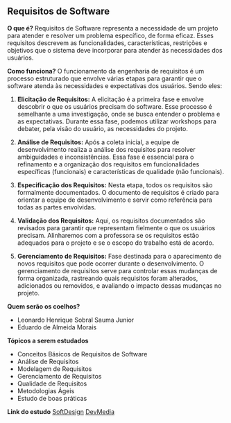 ## Requisitos de Software

**O que é?**
Requisitos de Software representa a necessidade de um projeto para atender e resolver um problema específico, de forma eficaz. Esses requisitos descrevem as funcionalidades, características, restrições e objetivos que o sistema deve incorporar para atender às necessidades dos usuários.

**Como funciona?**
O funcionamento da engenharia de requisitos é um processo estruturado que envolve várias etapas para garantir que o software atenda às necessidades e expectativas dos usuários. Sendo eles:

1. **Elicitação de Requisitos:**
A elicitação é a primeira fase e envolve descobrir o que os usuários precisam do software. Esse processo é semelhante a uma investigação, onde se busca entender o problema e as expectativas. Durante essa fase, podemos utilizar workshops para debater, pela visão do usuário, as necessidades do projeto.

2. **Análise de Requisitos:**
Após a coleta inicial, a equipe de desenvolvimento realiza a análise dos requisitos para resolver ambiguidades e inconsistências. Essa fase é essencial para o refinamento e a organização dos requisitos em funcionalidades específicas (funcionais) e características de qualidade (não funcionais).

3. **Especificação dos Requisitos:**
Nesta etapa, todos os requisitos são formalmente documentados. O documento de requisitos é criado para orientar a equipe de desenvolvimento e servir como referência para todas as partes envolvidas.

4. **Validação dos Requisitos:**
Aqui, os requisitos documentados são revisados para garantir que representam fielmente o que os usuários precisam. Alinharemos com a professora se os requisitos estão adequados para o projeto e se o escopo do trabalho está de acordo.

5. **Gerenciamento de Requisitos:**
Fase destinada para o aparecimento de novos requisitos que pode ocorrer durante o desenvolvimento. O gerenciamento de requisitos serve para controlar essas mudanças de forma organizada, rastreando quais requisitos foram alterados, adicionados ou removidos, e avaliando o impacto dessas mudanças no projeto.

**Quem serão os coelhos?**

- Leonardo Henrique Sobral Sauma Junior
- Eduardo de Almeida Morais

**Tópicos a serem estudados**

- Conceitos Básicos de Requisitos de Software
- Análise de Requisitos
- Modelagem de Requisitos
- Gerenciamento de Requisitos
- Qualidade de Requisitos
- Metodologias Ágeis
- Estudo de boas práticas

**Link do estudo**
[SoftDesign](https://softdesign.com.br/blog/requisitos-de-software-funcionais-e-nao-funcionais/#:~:text=Requisitos%20de%20software%20s%C3%A3o%20especifica%C3%A7%C3%B5es,e%20aos%20objetivos%20do%20neg%C3%B3cio.)
[DevMedia](https://www.devmedia.com.br/introducao-a-requisitos-de-software/29580)

